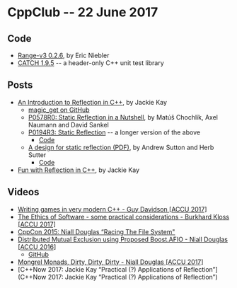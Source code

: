 # CppClub -- 22 June 2017

## Code

* [Range-v3 0.2.6](https://github.com/ericniebler/range-v3), by Eric Niebler
* [CATCH 1.9.5](https://github.com/philsquared/Catch/releases/tag/v1.9.5) -- a header-only C++ unit test library

## Posts

* [An Introduction to Reflection in C++](http://jackieokay.com/2017/04/13/reflection1.html), by Jackie Kay
    - [magic_get on GitHub](https://github.com/apolukhin/magic_get)
    - [P0578R0: Static Reflection in a Nutshell](http://www.open-std.org/jtc1/sc22/wg21/docs/papers/2017/p0578r0.html), by Matúš Chochlík, Axel Naumann and David Sankel
    - [P0194R3: Static Reflection](http://www.open-std.org/jtc1/sc22/wg21/docs/papers/2017/p0194r3.html) -- a longer version of the above
        + [Code](http://matus-chochlik.github.io/mirror/doc/html/index.html)
    - [A design for static reflection (PDF)](http://www.open-std.org/jtc1/sc22/wg21/docs/papers/2017/p0590r0.pdf), by Andrew Sutton and Herb Sutter
        + [Code](https://github.com/asutton/clang-reflect)
* [Fun with Reflection in C++](http://jackieokay.com/2017/05/06/reflection2.html), by Jackie Kay

## Videos

* [Writing games in very modern C++ - Guy Davidson [ACCU 2017]](https://www.youtube.com/watch?v=2RsLObr_Q2c)
* [The Ethics of Software - some practical considerations - Burkhard Kloss [ACCU 2017]](https://www.youtube.com/watch?v=jR2AMNdK7Do)
* [CppCon 2015: Niall Douglas “Racing The File System"](https://www.youtube.com/watch?v=uhRWMGBjlO8)
* [Distributed Mutual Exclusion using Proposed Boost.AFIO - Niall Douglas [ACCU 2016]](https://www.youtube.com/watch?v=elegewDwm64)
    - [GitHub](https://github.com/ned14/boost.afio)
* [Mongrel Monads, Dirty, Dirty, Dirty - Niall Douglas [ACCU 2017]](https://www.youtube.com/watch?v=XVofgKH-uu4)
* [C++Now 2017: Jackie Kay “Practical (?) Applications of Reflection”](C++Now 2017: Jackie Kay “Practical (?) Applications of Reflection”)

